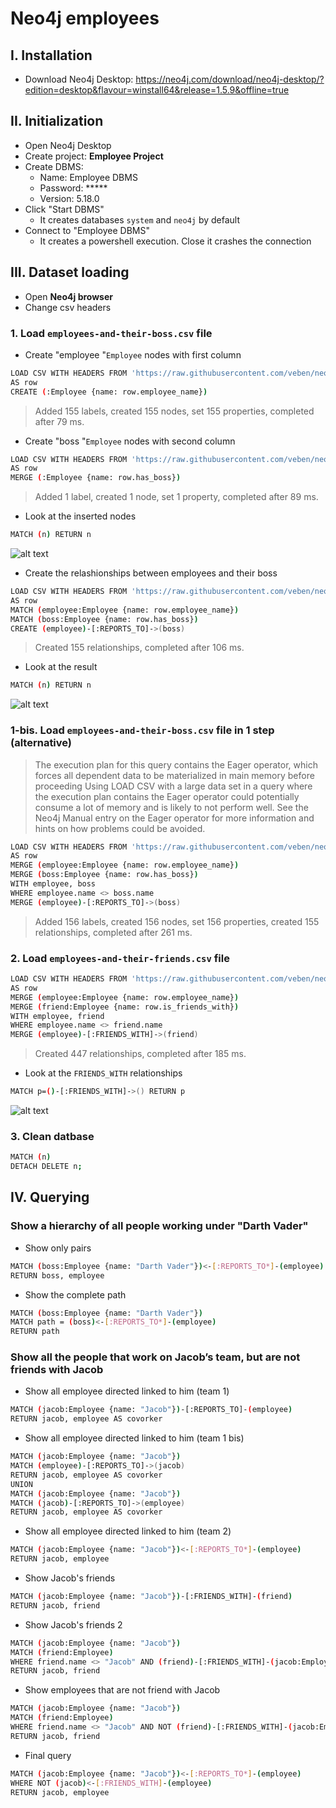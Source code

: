 # Neo4j employees

## I. Installation
- Download Neo4j Desktop: https://neo4j.com/download/neo4j-desktop/?edition=desktop&flavour=winstall64&release=1.5.9&offline=true


## II. Initialization
- Open Neo4j Desktop
- Create project: **Employee Project**
- Create DBMS:
    - Name: Employee DBMS
    - Password: *****
    - Version: 5.18.0
- Click "Start DBMS"
    - It creates databases `system` and `neo4j` by default
- Connect to "Employee DBMS"
    - It creates a powershell execution. Close it crashes the connection

## III. Dataset loading
- Open **Neo4j browser**
- Change csv headers

### 1. Load `employees-and-their-boss.csv` file
- Create "employee "`Employee` nodes with first column
```sh
LOAD CSV WITH HEADERS FROM 'https://raw.githubusercontent.com/veben/neo4j_employees/main/resources/employees-and-their-boss.csv'
AS row
CREATE (:Employee {name: row.employee_name})
```
> Added 155 labels, created 155 nodes, set 155 properties, completed after 79 ms.

- Create "boss "`Employee` nodes with second column
```sh
LOAD CSV WITH HEADERS FROM 'https://raw.githubusercontent.com/veben/neo4j_employees/main/resources/employees-and-their-boss.csv'
AS row
MERGE (:Employee {name: row.has_boss})
```
> Added 1 label, created 1 node, set 1 property, completed after 89 ms.

- Look at the inserted nodes
```sh
MATCH (n) RETURN n
```
![alt text](resources/images/employees_nodes.png)

- Create the relashionships between employees and their boss
```sh
LOAD CSV WITH HEADERS FROM 'https://raw.githubusercontent.com/veben/neo4j_employees/main/resources/employees-and-their-boss.csv'
AS row
MATCH (employee:Employee {name: row.employee_name})
MATCH (boss:Employee {name: row.has_boss})
CREATE (employee)-[:REPORTS_TO]->(boss)
```
> Created 155 relationships, completed after 106 ms.

- Look at the result
```sh
MATCH (n) RETURN n
```
![alt text](resources/images/employees_boss_graph.png)

### 1-bis. Load `employees-and-their-boss.csv` file in 1 step (alternative)
> The execution plan for this query contains the Eager operator, which forces all dependent data to be materialized in main memory before proceeding
Using LOAD CSV with a large data set in a query where the execution plan contains the Eager operator could potentially consume a lot of memory and is likely to not perform well. See the Neo4j Manual entry on the Eager operator for more information and hints on how problems could be avoided.

```sh
LOAD CSV WITH HEADERS FROM 'https://raw.githubusercontent.com/veben/neo4j_employees/main/resources/employees-and-their-boss.csv'
AS row
MERGE (employee:Employee {name: row.employee_name})
MERGE (boss:Employee {name: row.has_boss})
WITH employee, boss
WHERE employee.name <> boss.name
MERGE (employee)-[:REPORTS_TO]->(boss)
```
> Added 156 labels, created 156 nodes, set 156 properties, created 155 relationships, completed after 261 ms.

### 2. Load `employees-and-their-friends.csv` file
```sh
LOAD CSV WITH HEADERS FROM 'https://raw.githubusercontent.com/veben/neo4j_employees/main/resources/employees-and-their-friends.csv'
AS row
MERGE (employee:Employee {name: row.employee_name})
MERGE (friend:Employee {name: row.is_friends_with})
WITH employee, friend
WHERE employee.name <> friend.name
MERGE (employee)-[:FRIENDS_WITH]->(friend)
```
> Created 447 relationships, completed after 185 ms.

- Look at the `FRIENDS_WITH` relationships
```sh
MATCH p=()-[:FRIENDS_WITH]->() RETURN p
```
![alt text](resources/images/friends_with_relationships.png)

### 3. Clean datbase
```sh
MATCH (n)
DETACH DELETE n;
```

## IV. Querying
### Show a hierarchy of all people working under "Darth Vader"
- Show only pairs
```sh
MATCH (boss:Employee {name: "Darth Vader"})<-[:REPORTS_TO*]-(employee)
RETURN boss, employee
```
- Show the complete path
```sh
MATCH (boss:Employee {name: "Darth Vader"})
MATCH path = (boss)<-[:REPORTS_TO*]-(employee)
RETURN path
```

### Show all the people that work on Jacob’s team, but are not friends with Jacob
- Show all employee directed linked to him (team 1)
```sh
MATCH (jacob:Employee {name: "Jacob"})-[:REPORTS_TO]-(employee)
RETURN jacob, employee AS covorker
```
- Show all employee directed linked to him (team 1 bis)
```sh
MATCH (jacob:Employee {name: "Jacob"})
MATCH (employee)-[:REPORTS_TO]->(jacob)
RETURN jacob, employee AS covorker
UNION
MATCH (jacob:Employee {name: "Jacob"})
MATCH (jacob)-[:REPORTS_TO]->(employee)
RETURN jacob, employee AS covorker
```
- Show all employee directed linked to him (team 2)
```sh
MATCH (jacob:Employee {name: "Jacob"})<-[:REPORTS_TO*]-(employee)
RETURN jacob, employee
```
- Show Jacob's friends
```sh
MATCH (jacob:Employee {name: "Jacob"})-[:FRIENDS_WITH]-(friend)
RETURN jacob, friend
```
- Show Jacob's friends 2
```sh
MATCH (jacob:Employee {name: "Jacob"})
MATCH (friend:Employee)
WHERE friend.name <> "Jacob" AND (friend)-[:FRIENDS_WITH]-(jacob:Employee {name: "Jacob"})
RETURN jacob, friend
```
- Show employees that are not friend with Jacob
```sh
MATCH (jacob:Employee {name: "Jacob"})
MATCH (friend:Employee)
WHERE friend.name <> "Jacob" AND NOT (friend)-[:FRIENDS_WITH]-(jacob:Employee {name: "Jacob"})
RETURN jacob, friend
```
- Final query
```sh
MATCH (jacob:Employee {name: "Jacob"})<-[:REPORTS_TO*]-(employee)
WHERE NOT (jacob)<-[:FRIENDS_WITH]-(employee)
RETURN jacob, employee
```